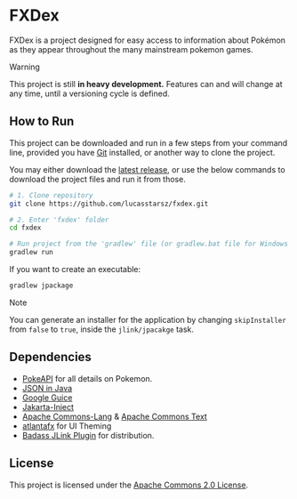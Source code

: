 # FXDex

FXDex is a project designed for easy access to information about Pokémon as they appear throughout the many mainstream pokemon games.

> [!WARNING]  
> This project is still **in heavy development.** Features can and will change at any time, until a versioning cycle is defined.

## How to Run

This project can be downloaded and run in a few steps from your command line, provided you have [Git](https://git-scm.com/downloads) installed, or another way to clone the project.

You may either download the [latest release](https://github.com/lucasstarsz/fxdex/releases), or use the below commands to download the project files and run it from those.

```bash
# 1. Clone repository
git clone https://github.com/lucasstarsz/fxdex.git

# 2. Enter 'fxdex' folder
cd fxdex

# Run project from the 'gradlew' file (or gradlew.bat file for Windows users)
gradlew run
```

If you want to create an executable:
```bash
gradlew jpackage
```

> [!NOTE]
> You can generate an installer for the application by changing `skipInstaller` from `false` to `true`, inside the `jlink/jpacakge` task.

## Dependencies

- [PokeAPI](https://pokeapi.co) for all details on Pokemon.
- [JSON in Java](https://github.com/stleary/JSON-java)
- [Google Guice](https://github.com/google/guice)
- [Jakarta-Inject](https://github.com/jakartaee/inject)
- [Apache Commons-Lang](https://github.com/apache/commons-lang) & [Apache Commons Text](https://github.com/apache/commons-text)
- [atlantafx](https://github.com/mkpaz/atlantafx) for UI Theming
- [Badass JLink Plugin](https://github.com/beryx/badass-jlink-plugin) for distribution.

## License

This project is licensed under the [Apache Commons 2.0 License](LICENSE.md).